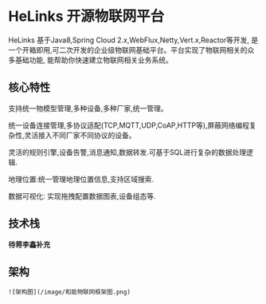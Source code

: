 

# HeLinks 开源物联网平台 

HeLinks 基于Java8,Spring Cloud 2.x,WebFlux,Netty,Vert.x,Reactor等开发, 是一个开箱即用,可二次开发的企业级物联网基础平台。平台实现了物联网相关的众多基础功能, 能帮助你快速建立物联网相关业务系统。

## 核心特性 

支持统一物模型管理,多种设备,多种厂家,统一管理。

统一设备连接管理,多协议适配(TCP,MQTT,UDP,CoAP,HTTP等),屏蔽网络编程复杂性,灵活接入不同厂家不同协议的设备。

灵活的规则引擎,设备告警,消息通知,数据转发.可基于SQL进行复杂的数据处理逻辑.

地理位置:统一管理地理位置信息,支持区域搜索.

数据可视化: 实现拖拽配置数据图表,设备组态等.  

## 技术栈 

**待蒋李鑫补充**

## 架构 
```
![架构图](/image/和能物联网框架图.png)
```